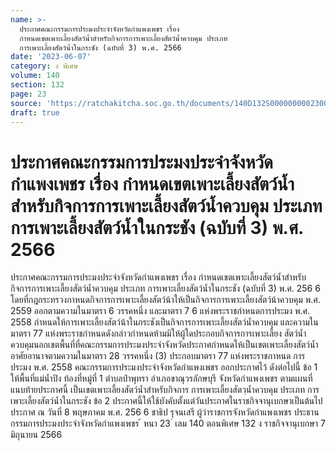 ```yaml
---
name: >-
  ประกาศคณะกรรมการประมงประจำจังหวัดกำแพงเพชร เรื่อง
  กำหนดเขตเพาะเลี้ยงสัตว์น้ำสำหรับกิจการการเพาะเลี้ยงสัตว์น้ำควบคุม ประเภท
  การเพาะเลี้ยงสัตว์น้ำในกระชัง (ฉบับที่ 3) พ.ศ. 2566
date: '2023-06-07'
category: ง พิเศษ
volume: 140
section: 132
page: 23
source: 'https://ratchakitcha.soc.go.th/documents/140D132S0000000002300.pdf'
draft: true
---
```


# ประกาศคณะกรรมการประมงประจำจังหวัดกำแพงเพชร เรื่อง กำหนดเขตเพาะเลี้ยงสัตว์น้ำสำหรับกิจการการเพาะเลี้ยงสัตว์น้ำควบคุม ประเภท การเพาะเลี้ยงสัตว์น้ำในกระชัง (ฉบับที่ 3) พ.ศ. 2566

ประกาศคณะกรรมการประมงประจำจังหวัดกำแพงเพชร เรื่อง กำหนดเขตเพาะเลี้ยงสัตว์น้ำสำหรับกิจการการเพาะเลี้ยงสัตว์น้ำควบคุม ประเภท การเพาะเลี้ยงสัตว์น้ำในกระชัง (ฉบับที่ 3) พ.ศ. 256 6 โดยที่กฎกระทรวงกาหนดกิจการการเพาะเลี้ยงสัตว์น้าให้เป็นกิจการการเพาะเลี้ยงสัตว์น้าควบคุม พ.ศ. 2559 ออกตามความในมาตรา 6 วรรคหนึ่ง และมาตรา 7 6 แห่งพระราชกำหนดการประมง พ.ศ. 2558 กำหนดให้การเพาะเลี้ยงสัตว์น้าในกระชังเป็นกิจการการเพาะเลี้ยงสัตว์น้ำควบคุม และความในมาตรา 77 แห่งพระราชกำหนดดังกล่าวกำหนดห้ามมิให้ผู้ใดประกอบกิจการการเพาะเลี้ยง สัตว์น้ำควบคุมนอกเขตพื้นที่ที่คณะกรรมการประมงประจำจังหวัดประกาศกำหนดให้เป็นเขตเพาะเลี้ยงสัตว์น้ำ อาศัยอานาจตามความในมาตรา 28 วรรคหนึ่ง (3) ประกอบมาตรา 77 แห่งพระราชกาหนด การ ประมง พ.ศ. 2558 คณะกรรมการประมงประจำจังหวัดกำแพงเพชร ออกประกาศไว้ ดังต่อไปนี้ ข้อ 1 ให้พื้นที่แม่น้ำปิง ท้องที่หมู่ที่ 1 ตำบลป่าพุทรา อำเภอขาณุวรลักษบุรี จังหวัดกำแพงเพชร ตามแผนที่แนบท้ายประกาศนี้ เป็นเขตเพาะเลี้ยงสัตว์น้ำสำหรับกิจการ การเพาะเลี้ยงสัตวฺน้ำควบคุม ประเภท การเพาะเลี้ยงสัตว์น้ำในกระชัง ข้อ 2 ประกาศนี้ให้ใช้บังคับตั้งแต่วันประกาศในราชกิจจานุเบกษาเป็นต้นไป ประกาศ ณ วันที่ 8 พฤษภาคม พ.ศ. 256 6 ชาธิป รุจนเสรี ผู้ว่าราชการจังหวัดกำแพงเพชร ประธานกรรมการประมงประจำจังหวัดกำแพงเพชร ้ หนา 23 ่ เลม 140 ตอนพิเศษ 132 ง ราชกิจจานุเบกษา 7 มิถุนายน 2566

